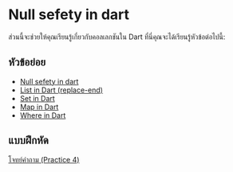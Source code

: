 
# Null sefety in dart
ส่วนนี้จะช่วยให้คุณเรียนรู้เกี่ยวกับคอลเลกชันใน Dart ที่นี่คุณจะได้เรียนรู้หัวข้อต่อไปนี้:

## หัวข้อย่อย

 - [Null sefety in dart](https://github.com/soonklang/dart-tutorial/blob/main/7.%20Null%20Safety%20In%20Dart%20/Null%20Safety%20In%20Dart.md)
 - [List in Dart (replace-end)](https://github.com/soonklang/dart-tutorial/blob/main/4.%20Collections%20In%20Dart/List%20in%20Dart%20(replace-end).md)
 - [Set in Dart](https://github.com/soonklang/dart-tutorial/blob/main/4.%20Collections%20In%20Dart/Set%20In%20Dart.md)
 - [Map in Dart](https://github.com/soonklang/dart-tutorial/blob/main/4.%20Collections%20In%20Dart/Map%20in%20Dart.md)
 - [Where in Dart](https://github.com/soonklang/dart-tutorial/blob/main/4.%20Collections%20In%20Dart/Where%20in%20Dart.md)

## แบบฝึกหัด
  [โจทย์คำถาม (Practice 4)](https://github.com/soonklang/dart-tutorial/blob/main/4.%20Collections%20In%20Dart/Practice%204.md)

